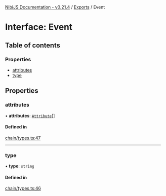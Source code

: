 [NibiJS Documentation - v0.21.4](../intro.md) / [Exports](../modules.md) / Event

# Interface: Event

## Table of contents

### Properties

- [attributes](Event.md#attributes)
- [type](Event.md#type)

## Properties

### attributes

• **attributes**: [`Attribute`](Attribute.md)[]

#### Defined in

[chain/types.ts:47](https://github.com/NibiruChain/ts-sdk/blob/df2649e/packages/nibijs/src/chain/types.ts#L47)

---

### type

• **type**: `string`

#### Defined in

[chain/types.ts:46](https://github.com/NibiruChain/ts-sdk/blob/df2649e/packages/nibijs/src/chain/types.ts#L46)
